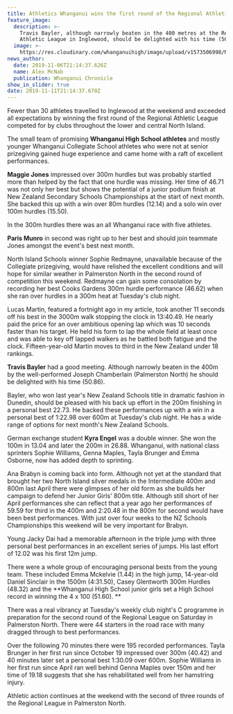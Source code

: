 ```yaml
---
title: Athletics Whanganui wins the first round of the Regional Athletic League
feature_image:
  description: >-
    Travis Bayler, although narrowly beaten in the 400 metres at the Regional
    Athletic League in Inglewood, should be delighted with his time (50.86).
  image: >-
    https://res.cloudinary.com/whanganuihigh/image/upload/v1573506998/News/Travis-Bayler-Chron-21.3.19.jpg
news_author:
  date: 2019-11-06T21:14:37.626Z
  name: Alex McNab
  publication: Whanganui Chronicle
show_in_slider: true
date: 2019-11-11T21:14:37.670Z
---
```

Fewer than 30 athletes travelled to Inglewood at the weekend and exceeded all expectations by winning the first round of the Regional Athletic League competed for by clubs throughout the lower and central North Island.

The small team of promising **Whanganui High School athletes** and mostly younger Whanganui Collegiate School athletes who were not at senior prizegiving gained huge experience and came home with a raft of excellent performances.

**Maggie Jones** impressed over 300m hurdles but was probably startled more than helped by the fact that one hurdle was missing. Her time of 46.71 was not only her best but shows the potential of a junior podium finish at New Zealand Secondary Schools Championships at the start of next month. She backed this up with a win over 80m hurdles (12.14) and a solo win over 100m hurdles (15.50).

In the 300m hurdles there was an all Whanganui race with five athletes. 

**Paris Munro** in second was right up to her best and should join teammate Jones amongst the event's best next month.

North Island Schools winner Sophie Redmayne, unavailable because of the Collegiate prizegiving, would have relished the excellent conditions and will hope for similar weather in Palmerston North in the second round of competition this weekend. Redmayne can gain some consolation by recording her best Cooks Gardens 300m hurdle performance (46.62) when she ran over hurdles in a 300m heat at Tuesday's club night.

Lucas Martin, featured a fortnight ago in my article, took another 11 seconds off his best in the 3000m walk stopping the clock in 13:40.49. He nearly paid the price for an over ambitious opening lap which was 10 seconds faster than his target. He held his form to lap the whole field at least once and was able to key off lapped walkers as he battled both fatigue and the clock. Fifteen-year-old Martin moves to third in the New Zealand under 18 rankings.

**Travis Bayler** had a good meeting. Although narrowly beaten in the 400m by the well-performed Joseph Chamberlain (Palmerston North) he should be delighted with his time (50.86).

Bayler, who won last year's New Zealand Schools title in dramatic fashion in Dunedin, should be pleased with his back up effort in the 200m finishing in a personal best 22.73. He backed these performances up with a win in a personal best of 1:22.98 over 600m at Tuesday's club night. He has a wide range of options for next month's New Zealand Schools.

German exchange student **Kyra Engel** was a double winner. She won the 100m in 13.04 and later the 200m in 26.88. Whanganui, with national class sprinters Sophie Williams, Genna Maples, Tayla Brunger and Emma Osborne, now has added depth to sprinting.

Ana Brabyn is coming back into form. Although not yet at the standard that brought her two North Island silver medals in the Intermediate 400m and 800m last April there were glimpses of her old form as she builds her campaign to defend her Junior Girls' 800m title. Although still short of her April performances she can reflect that a year ago her performances of 59.59 for third in the 400m and 2:20.48 in the 800m for second would have been best performances. With just over four weeks to the NZ Schools Championships this weekend will be very important for Brabyn.

Young Jacky Dai had a memorable afternoon in the triple jump with three personal best performances in an excellent series of jumps. His last effort of 12.02 was his first 12m jump.

There were a whole group of encouraging personal bests from the young team. These included Emma Mckelvie (1.44) in the high jump, 14-year-old Daniel Sinclair in the 1500m (4:31.50), Casey Glentworth 300m Hurdles (48.32) and the **Whanganui High School junior girls set a High School record in winning the 4 x 100 (51.60).**

There was a real vibrancy at Tuesday's weekly club night's C programme in preparation for the second round of the Regional League on Saturday in Palmerston North. There were 44 starters in the road race with many dragged through to best performances.

Over the following 70 minutes there were 195 recorded performances. Tayla Brunger in her first run since October 19 impressed over 300m (40.42) and 40 minutes later set a personal best 1:30.09 over 600m. Sophie Williams in her first run since April ran well behind Genna Maples over 150m and her time of 19.18 suggests that she has rehabilitated well from her hamstring injury.

Athletic action continues at the weekend with the second of three rounds of the Regional League in Palmerston North.
